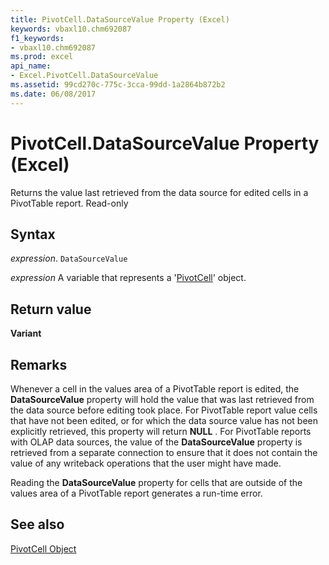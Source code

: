 ```yaml
---
title: PivotCell.DataSourceValue Property (Excel)
keywords: vbaxl10.chm692087
f1_keywords:
- vbaxl10.chm692087
ms.prod: excel
api_name:
- Excel.PivotCell.DataSourceValue
ms.assetid: 99cd270c-775c-3cca-99dd-1a2864b872b2
ms.date: 06/08/2017
---
```



# PivotCell.DataSourceValue Property (Excel)

Returns the value last retrieved from the data source for edited cells in a PivotTable report. Read-only


## Syntax

 _expression_. `DataSourceValue`

 _expression_ A variable that represents a '[PivotCell](Excel.PivotCell.md)' object.


## Return value

 **Variant**


## Remarks

Whenever a cell in the values area of a PivotTable report is edited, the  **DataSourceValue** property will hold the value that was last retrieved from the data source before editing took place. For PivotTable report value cells that have not been edited, or for which the data source value has not been explicitly retrieved, this property will return **NULL** . For PivotTable reports with OLAP data sources, the value of the **DataSourceValue** property is retrieved from a separate connection to ensure that it does not contain the value of any writeback operations that the user might have made.

Reading the  **DataSourceValue** property for cells that are outside of the values area of a PivotTable report generates a run-time error.


## See also


[PivotCell Object](Excel.PivotCell.md)

